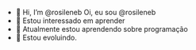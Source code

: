 - 👋 Hi, I’m @rosileneb
 Oi, eu sou @rosileneb
- 👀 Estou interessado em aprender
- 🌱 Atualmente estou aprendendo sobre programação
- 💞️ Estou evoluindo. 
